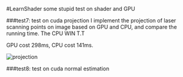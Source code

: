 #LearnShader
some stupid test on shader and GPU


###test7: test on cuda projection
I implement the projection of laser scanning points on image based on 
GPU and CPU, and compare the running time. The CPU WIN T.T

GPU cost 298ms, CPU cost 141ms.

![projection]("https://github.com/kafeiyin00/LearnShader/blob/master/sources/test7.jpg")

###test8: test on cuda normal estimation




  

